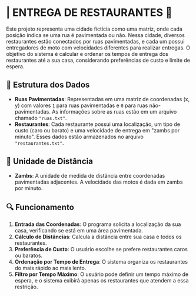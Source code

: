 # | ENTREGA DE RESTAURANTES 🛵

Este projeto representa uma cidade fictícia como uma matriz, onde cada posição indica se uma rua é pavimentada ou não. Nessa cidade, diversos restaurantes estão conectados por ruas pavimentadas, e cada um possui entregadores de moto com velocidades diferentes para realizar entregas. O objetivo do sistema é calcular e ordenar os tempos de entrega dos restaurantes até a sua casa, considerando preferências de custo e limite de espera.

## 📁 Estrutura dos Dados

- **Ruas Pavimentadas**: Representadas em uma matriz de coordenadas (x, y) com valores `1` para ruas pavimentadas e `0` para ruas não-pavimentadas. As informações sobre as ruas estão em um arquivo chamado `"ruas.txt"`.
- **Restaurantes**: Cada restaurante possui uma localização, um tipo de custo (caro ou barato) e uma velocidade de entrega em "zambs por minuto". Esses dados estão armazenados no arquivo `"restaurantes.txt"`.

## 🚗 Unidade de Distância

- **Zambs**: A unidade de medida de distância entre coordenadas pavimentadas adjacentes. A velocidade das motos é dada em zambs por minuto.

## 🔍 Funcionamento

1. **Entrada das Coordenadas**: O programa solicita a localização da sua casa, verificando se está em uma área pavimentada.
2. **Cálculo de Distâncias**: Calcula a distância entre sua casa e todos os restaurantes.
3. **Preferência de Custo**: O usuário escolhe se prefere restaurantes caros ou baratos.
4. **Ordenação por Tempo de Entrega**: O sistema organiza os restaurantes do mais rápido ao mais lento.
5. **Filtro por Tempo Máximo**: O usuário pode definir um tempo máximo de espera, e o sistema exibirá apenas os restaurantes que atendem a essa restrição.
